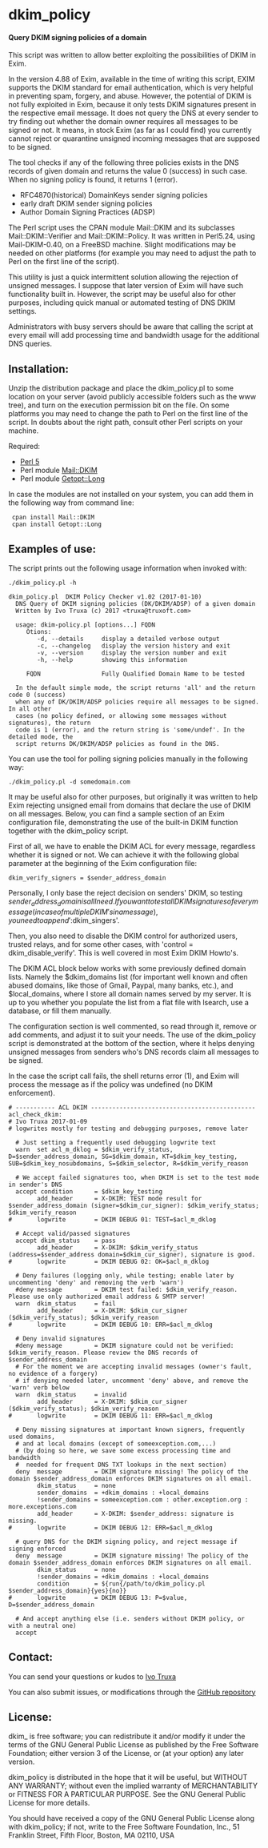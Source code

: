 dkim_policy
===========

#### Query DKIM signing policies of a domain

This script was written to allow better exploiting the possibilities of 
DKIM in Exim.

In the version 4.88 of Exim, available in the time of writing this script,
EXIM supports the DKIM standard for email authentication, which is very
helpful in preventing spam, forgery, and abuse. However, the potential of
DKIM is not fully exploited in Exim, because it only tests DKIM signatures
present in the respective email message. It does not query the DNS at
every sender to try finding out whether the domain owner requires all
messages to be signed or not. It means, in stock Exim (as far as I could
find) you currently cannot reject or quarantine unsigned incoming messages
that are supposed to be signed.

The tool checks if any of the following three policies exists in the
DNS records of given domain and returns the value 0 (success) in such case.
When no signing policy is found, it returns 1 (error).

 - RFC4870(historical) DomainKeys sender signing policies
 - early draft DKIM sender signing policies
 - Author Domain Signing Practices (ADSP)

The Perl script uses the CPAN module Mail::DKIM and its subclasses
Mail::DKIM::Verifier and Mail::DKIM::Policy. It was written in Perl5.24,
using Mail-DKIM-0.40, on a FreeBSD machine. Slight modifications may be
needed on other platforms (for example you may need to adjust the path
to Perl on the first line of the script).

This utility is just a quick intermittent solution allowing the rejection
of unsigned messages. I suppose that later version of Exim will have
such functionality built in. However, the script may be useful also for
other purposes, including quick manual or automated testing of DNS DKIM
settings.

Administrators with busy servers should be aware that calling the script
at every email will add processing time and bandwidth usage for the
additional DNS queries.


Installation:
-------------

Unzip the distribution package and place the dkim_policy.pl to some
location on your server (avoid publicly accessible folders such as the www
tree), and turn on the execution permission bit on the file. On some platforms
you may need to change the path to Perl on the first line of the script. In
doubts about the right path, consult other Perl scripts on your machine.


Required:
- [Perl 5](http://www.perl.org/)
- Perl module [Mail::DKIM](http://search.cpan.org/~jaslong/Mail-DKIM-0.40/lib/Mail/DKIM.pm)
- Perl module [Getopt::Long](http://search.cpan.org/~jv/Getopt-Long-2.49.1/lib/Getopt/Long.pm)

In case the modules are not installed on your system, you can add them in
the following way from command line:
```
 cpan install Mail::DKIM
 cpan install Getopt::Long
```


Examples of use:
----------------

The script prints out the following usage information when invoked with:

`./dkim_policy.pl -h`

```
dkim_policy.pl  DKIM Policy Checker v1.02 (2017-01-10)
  DNS Query of DKIM signing policies (DK/DKIM/ADSP) of a given domain
  Written by Ivo Truxa (c) 2017 <truxa@truxoft.com>

  usage: dkim-policy.pl [options...] FQDN
     Otions:
        -d, --details     display a detailed verbose output
        -c, --changelog   display the version history and exit
        -v, --version     display the version number and exit
        -h, --help        showing this information

     FQDN                 Fully Qualified Domain Name to be tested

  In the default simple mode, the script returns 'all' and the return code 0 (success)
  when any of DK/DKIM/ADSP policies require all messages to be signed. In all other
  cases (no policy defined, or allowing some messages without signatures), the return
  code is 1 (error), and the return string is 'some/undef'. In the detailed mode, the
  script returns DK/DKIM/ADSP policies as found in the DNS.
```

You can use the tool for polling signing policies manually in the following way:

`./dkim_policy.pl -d somedomain.com`

It may be useful also for other purposes, but originally it was written to help 
Exim rejecting unsigned email from domains that declare the use of DKIM on all messages. 
Below, you can find a sample section of an Exim configuration file, demonstrating the 
use of the built-in DKIM function together with the dkim_policy script.

First of all, we have to enable the DKIM ACL for every message, regardless whether 
it is signed or not. We can achieve it with the following global parameter at the 
beginning of the Exim configuration file:

`dkim_verify_signers = $sender_address_domain`

Personally, I only base the reject decision on senders' DKIM, so testing 
$sender_address_domain is all I need. If you want to test all DKIM signatures 
of every message (in case of multiple DKIM's in a message), you need to append 
':$dkim_singers'.

Then, you also need to disable the DKIM control for authorized users, trusted 
relays, and for some other cases, with 'control = dkim_disable_verify'. This 
is well covered in most Exim DKIM Howto's.

The DKIM ACL block below works with some previously defined domain lists. 
Namely the $dkim_domains list (for important well known and often abused 
domains, like those of Gmail, Paypal, many banks, etc.), and $local_domains, 
where I store all domain names served by my server. It is up to you whether 
you populate the list from a flat file with lsearch, use a database, or fill 
them manually.

The configuration section is well commented, so read through it, remove or 
add comments, and adjust it to suit your needs. The use of the dkim_policy 
script is demonstrated at the bottom of the section, where it helps denying 
unsigned messages from senders who's DNS records claim all messages to be 
signed.

In the case the script call fails, the shell returns error (1), and Exim will
process the message as if the policy was undefined (no DKIM enforcement).

```
# ----------- ACL DKIM ----------------------------------------------
acl_check_dkim:
# Ivo Truxa 2017-01-09
# logwrites mostly for testing and debugging purposes, remove later

  # Just setting a frequently used debugging logwrite text
  warn  set acl_m_dklog = $dkim_verify_status, D=$sender_address_domain, SG=$dkim_domain, KT=$dkim_key_testing, SUB=$dkim_key_nosubdomains, S=$dkim_selector, R=$dkim_verify_reason

  # We accept failed signatures too, when DKIM is set to the test mode in sender's DNS
  accept condition      = $dkim_key_testing
        add_header      = X-DKIM: TEST mode result for $sender_address_domain (signer=$dkim_cur_signer): $dkim_verify_status; $dkim_verify_reason
#       logwrite        = DKIM DEBUG 01: TEST=$acl_m_dklog

  # Accept valid/passed signatures
  accept dkim_status    = pass
        add_header      = X-DKIM: $dkim_verify_status (address=$sender_address domain=$dkim_cur_signer), signature is good.
#       logwrite        = DKIM DEBUG 02: OK=$acl_m_dklog

  # Deny failures (logging only, while testing; enable later by uncommenting 'deny' and removing the verb 'warn')
  #deny message         = DKIM test failed: $dkim_verify_reason. Please use only authorized email address & SMTP server!
  warn  dkim_status     = fail
        add_header      = X-DKIM: $dkim_cur_signer ($dkim_verify_status); $dkim_verify_reason
#       logwrite        = DKIM DEBUG 10: ERR=$acl_m_dklog

  # Deny invalid signatures
  #deny message         = DKIM signature could not be verified: $dkim_verify_reason. Please review the DNS records of $sender_address_domain
  # For the moment we are accepting invalid messages (owner's fault, no evidence of a forgery)
  # if denying needed later, uncomment 'deny' above, and remove the 'warn' verb below
  warn  dkim_status     = invalid
        add_header      = X-DKIM: $dkim_cur_signer ($dkim_verify_status); $dkim_verify_reason
#       logwrite        = DKIM DEBUG 11: ERR=$acl_m_dklog

  # Deny missing signatures at important known signers, frequently used domains,
  # and at local domains (except of someexception.com,...)
  # (by doing so here, we save some excess processing time and bandwidth
  #  needed for frequent DNS TXT lookups in the next section)
  deny  message         = DKIM signature missing! The policy of the domain $sender_address_domain enforces DKIM signatures on all email.
        dkim_status     = none
        sender_domains  = +dkim_domains : +local_domains
        !sender_domains = someexception.com : other.exception.org : more.exceptions.com
        add_header      = X-DKIM: $sender_address: signature is missing.
#       logwrite        = DKIM DEBUG 12: ERR=$acl_m_dklog

  # query DNS for the DKIM signing policy, and reject message if signing enforced
  deny  message         = DKIM signature missing! The policy of the domain $sender_address_domain enforces DKIM signatures on all email.
        dkim_status     = none
        !sender_domains = +dkim_domains : +local_domains
        condition       = ${run{/path/to/dkim_policy.pl $sender_address_domain}{yes}{no}}
#       logwrite        = DKIM DEBUG 13: P=$value, D=$sender_address_domain

  # And accept anything else (i.e. senders without DKIM policy, or with a neutral one)
  accept
```


Contact:
--------

You can send your questions or kudos to [Ivo Truxa](mailto:truxa@truxoft.com)

You can also submit issues, or modifications through the
[GitHub repository](https://github.com/truxoft/dkim_policy/)


License:
--------

dkim_ is free software; you can redistribute it and/or modify it under
the terms of the GNU General Public License as published by the Free Software
Foundation; either version 3 of the License, or (at your option) any later
version.

dkim_policy is distributed in the hope that it will be useful, but WITHOUT
ANY WARRANTY; without even the implied warranty of MERCHANTABILITY or FITNESS
FOR A PARTICULAR PURPOSE. See the GNU General Public License for more details.

You should have received a copy of the GNU General Public License along with
dkim_policy; if not, write to the Free Software Foundation, Inc., 51 Franklin
Street, Fifth Floor, Boston, MA 02110, USA


